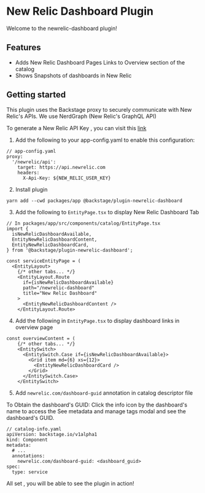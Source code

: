 # New Relic Dashboard Plugin

Welcome to the newrelic-dashboard plugin!

## Features

- Adds New Relic Dashboard Pages Links to Overview section of the catalog
- Shows Snapshots of dashboards in New Relic

## Getting started

This plugin uses the Backstage proxy to securely communicate with New Relic's APIs. We use NerdGraph (New Relic's GraphQL API)

To generate a New Relic API Key , you can visit this [link](https://one.newrelic.com/launcher/api-keys-ui.api-keys-launcher)

1. Add the following to your app-config.yaml to enable this configuration:

```
// app-config.yaml
proxy:
  '/newrelic/api':
    target: https://api.newrelic.com
    headers:
      X-Api-Key: ${NEW_RELIC_USER_KEY}
```

2. Install plugin 

```
yarn add --cwd packages/app @backstage/plugin-newrelic-dashboard
```

3. Add the following to `EntityPage.tsx` to display New Relic Dashboard Tab

```
// In packages/app/src/components/catalog/EntityPage.tsx
import {
  isNewRelicDashboardAvailable,
  EntityNewRelicDashboardContent,
  EntityNewRelicDashboardCard,
} from '@backstage/plugin-newrelic-dashboard';

const serviceEntityPage = (
  <EntityLayout>
    {/* other tabs... */}
    <EntityLayout.Route
      if={isNewRelicDashboardAvailable}
      path="/newrelic-dashboard"
      title="New Relic Dashboard"
    >
      <EntityNewRelicDashboardContent />
    </EntityLayout.Route>
```

4. Add the following in `EntityPage.tsx` to display dashboard links in overview page

```
const overviewContent = (
    {/* other tabs... */}
    <EntitySwitch>
      <EntitySwitch.Case if={isNewRelicDashboardAvailable}>
        <Grid item md={6} xs={12}>
          <EntityNewRelicDashboardCard />
        </Grid>
      </EntitySwitch.Case>
    </EntitySwitch>
```

5. Add `newrelic.com/dashboard-guid` annotation in catalog descriptor file

To Obtain the dashboard's GUID: Click the info icon by the dashboard's name to access the See metadata and manage tags modal and see the dashboard's GUID.

```
// catalog-info.yaml
apiVersion: backstage.io/v1alpha1
kind: Component
metadata:
  # ...
  annotations:
    newrelic.com/dashboard-guid: <dashboard_guid>
spec:
  type: service
```

All set , you will be able to see the plugin in action!
